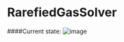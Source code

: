 RarefiedGasSolver
=================

####Current state:
![image](https://dl.dropboxusercontent.com/u/59969938/Images/first_result.png)
